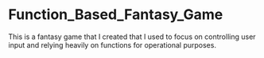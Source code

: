 # Function_Based_Fantasy_Game

This is a fantasy game that I created that I used to focus on controlling user input and relying heavily on functions for operational purposes.
